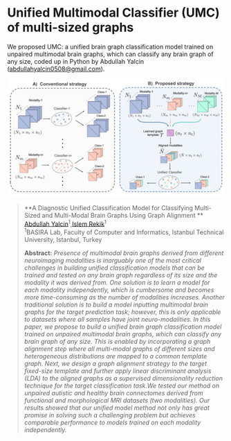# Unified Multimodal Classifier (UMC) of multi-sized graphs
We proposed UMC: a unified brain graph classification model trained on unpaired multimodal brain graphs, which can classify any brain graph of any size, coded up in Python by Abdullah Yalcin (abdullahyalcin0508@gmail.com).



![fig1](concept.png)

> **A Diagnostic Unified Classification Model for Classifying Multi-Sized and Multi-Modal Brain Graphs Using Graph Alignment
**<br/>
> [Abdullah Yalcin](https://basira-lab.com/people)<sup>1</sup>,[Islem Rekik](https://basira-lab.com/)<sup>1</sup><br/>
> <sup>1</sup>BASIRA Lab, Faculty of Computer and Informatics, Istanbul Technical University, Istanbul, Turkey<br/>
>
> **Abstract:** *Presence of multimodal brain graphs derived from different neuroimaging modalities is inarguably one of the most critical challenges in building unified classification models that can be trained and tested on any brain graph regardless of its size and the modality it was derived from. One solution is to learn a model for each modality independently, which is cumbersome and becomes more time-consuming as the number of modalities increases. Another traditional solution is to build a model inputting multimodal brain graphs for the target prediction task; however, this is only applicable to datasets where all samples have joint neuro-modalities. In this paper, we propose to build a unified brain graph classification model trained on unpaired multimodal brain graphs, which can classify any brain graph of any size. This is enabled by incorporating a graph alignment step where all multi-modal graphs of different sizes and heterogeneous distributions are mapped to a common template graph. Next, we design a graph alignment strategy to the target fixed-size template and further apply linear discriminant analysis (LDA) to the aligned graphs as a supervised dimensionality reduction technique for the target classification task.We tested our method on unpaired autistic and healthy brain connectomes derived from functional and morphological MRI datasets (two modalities). Our results showed that our unified model method not only has great promise in solving such a challenging problem but achieves comparable performance to models trained on each modality independently.*
